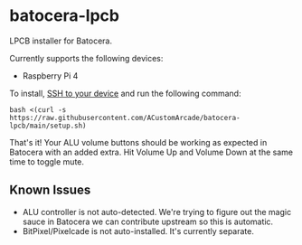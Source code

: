 # batocera-lpcb

LPCB installer for Batocera.

Currently supports the following devices:
* Raspberry Pi 4

To install, [SSH to your device](https://wiki.batocera.org/access_the_batocera_via_ssh) and run the following command:

`bash <(curl -s https://raw.githubusercontent.com/ACustomArcade/batocera-lpcb/main/setup.sh)`

That's it! Your ALU volume buttons should be working as expected in Batocera with an added extra. Hit Volume Up and Volume Down at the same time to toggle mute.

## Known Issues
- ALU controller is not auto-detected. We're trying to figure out the magic sauce in Batocera we can contribute upstream so this is automatic.
- BitPixel/Pixelcade is not auto-installed. It's currently separate.
